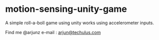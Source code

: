 motion-sensing-unity-game
=========================

A simple roll-a-boll game using unity works using accelerometer inputs.

Find me @arjunz
e-mail : arjun@techulus.com
